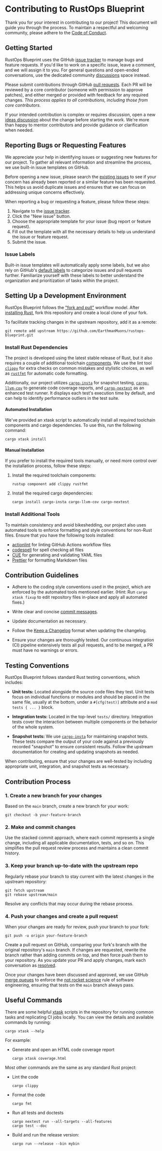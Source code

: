 # Contributing to RustOps Blueprint

Thank you for your interest in contributing to our project! This document will
guide you through the process. To maintain a respectful and welcoming community,
please adhere to the [Code of Conduct][CoC].

[CoC]: CODE_OF_CONDUCT.md

## Getting Started

RustOps Blueprint uses the GitHub [issue tracker][] to manage bugs and feature
requests. If you'd like to work on a specific issue, leave a comment, and we
will assign it to you. For general questions and open-ended conversations, use
the dedicated community [discussions][] space instead.

Please submit contributions through GitHub [pull requests][]. Each PR will be
reviewed by a core contributor (someone with permission to approve patches), and
either merged or provided with feedback for any required changes. _This process
applies to all contributions, including those from core contributors._

If your intended contribution is complex or requires discussion, open a new
[ideas discussion][] about the change before starting the work. We're more than
happy to mentor contributors and provide guidance or clarification when needed.

[issue tracker]: https://github.com/EarthmanMuons/rustops-blueprint/issues
[discussions]: https://github.com/EarthmanMuons/rustops-blueprint/discussions
[pull requests]: https://help.github.com/articles/using-pull-requests/
[ideas discussion]:
  https://github.com/EarthmanMuons/rustops-blueprint/discussions/new?category=ideas

## Reporting Bugs or Requesting Features

We appreciate your help in identifying issues or suggesting new features for our
project. To gather all relevant information and streamline the process, we use
built-in issue templates on GitHub.

Before opening a new issue, please search the [existing issues][issue tracker]
to see if your concern has already been reported or a similar feature has been
requested. This helps us avoid duplicate issues and ensures that we can focus on
addressing unique concerns effectively.

When reporting a bug or requesting a feature, please follow these steps:

1. Navigate to the [issue tracker][].
2. Click the "New issue" button.
3. Choose the appropriate template for your issue (bug report or feature
   request).
4. Fill out the template with all the necessary details to help us understand
   the issue or feature request.
5. Submit the issue.

### Issue Labels

Built-in issue templates will automatically apply some labels, but we also rely
on GitHub's [default labels][] to categorize issues and pull requests further.
Familiarize yourself with these labels to better understand the organization and
prioritization of tasks within the project.

[default labels]:
  https://docs.github.com/en/issues/using-labels-and-milestones-to-track-work/managing-labels#about-default-labels

## Setting Up a Development Environment

RustOps Blueprint follows the ["fork and pull"][] workflow model. After
[installing Rust][], fork this repository and create a local clone of your fork.

To facilitate tracking changes in the upstream repository, add it as a remote:

```
git remote add upstream https://github.com/EarthmanMuons/rustops-blueprint.git
```

["fork and pull"]: https://help.github.com/articles/fork-a-repo/
[installing Rust]: https://www.rust-lang.org/learn/get-started

### Install Rust Dependencies

The project is developed using the latest stable release of Rust, but it also
requires a couple of additional toolchain [components][]. We use the lint tool
[`clippy`][] for extra checks on common mistakes and stylistic choices, as well
as [`rustfmt`][] for automatic code formatting.

Additionally, our project utilizes [`cargo-insta`][] for snapshot testing,
[`cargo-llvm-cov`][] to generate code coverage reports, and [`cargo-nextest`][]
as an enhanced test runner. It displays each test's execution time by default,
and can help to identify performance outliers in the test suite.

[components]: https://rust-lang.github.io/rustup/concepts/components.html
[`clippy`]: https://doc.rust-lang.org/clippy/
[`rustfmt`]: https://github.com/rust-lang/rustfmt
[`cargo-insta`]: https://insta.rs/
[`cargo-llvm-cov`]: https://github.com/taiki-e/cargo-llvm-cov
[`cargo-nextest`]: https://nexte.st/

#### Automated Installation

We've provided an xtask script to automatically install all required toolchain
components and cargo dependencies. To use this, run the following command:

```
cargo xtask install
```

#### Manual Installation

If you prefer to install the required tools manually, or need more control over
the installation process, follow these steps:

1. Install the required toolchain components:

   ```
   rustup component add clippy rustfmt
   ```

2. Install the required cargo dependencies:

   ```
   cargo install cargo-insta cargo-llvm-cov cargo-nextest
   ```

### Install Additional Tools

To maintain consistency and avoid bikeshedding, our project also uses automated
tools to enforce formatting and style conventions for non-Rust files. Ensure
that you have the following tools installed:

- [actionlint][] for linting GitHub Actions workflow files
- [codespell][] for spell checking all files
- [CUE][] for generating and validating YAML files
- [Prettier][] for formatting Markdown files

[actionlint]: https://github.com/rhysd/actionlint
[codespell]: https://github.com/codespell-project/codespell
[CUE]: https://cuelang.org/
[Prettier]: https://prettier.io/

## Contribution Guidelines

- Adhere to the coding style conventions used in the project, which are enforced
  by the automated tools mentioned earlier. (Hint: Run `cargo xtask fixup` to
  edit repository files in-place and apply all automated fixes.)

- Write clear and concise [commit messages][].

- Update documentation as necessary.

- Follow the [Keep a Changelog][] format when updating the changelog.

- Ensure your changes are thoroughly tested. Our continuous integration (CI)
  pipeline extensively tests all pull requests, and to be merged, a PR must have
  no warnings or errors.

[commit messages]:
  https://tbaggery.com/2008/04/19/a-note-about-git-commit-messages.html
[Keep a Changelog]: https://keepachangelog.com/en/1.1.0/

## Testing Conventions

RustOps Blueprint follows standard Rust testing conventions, which includes:

- **Unit tests:** Located alongside the source code files they test. Unit tests
  focus on individual functions or modules and should be placed in the same
  file, usually at the bottom, under a `#[cfg(test)]` attribute and a
  `mod tests { ... }` block.

- **Integration tests:** Located in the top-level `tests/` directory.
  Integration tests cover the interaction between multiple components or the
  behavior of the whole system.

- **Snapshot tests:** We use [`cargo-insta`][] for maintaining snapshot tests.
  These tests compare the output of your code against a previously recorded
  "snapshot" to ensure consistent results. Follow the upstream documentation for
  creating and updating snapshots as needed.

When contributing, ensure that your changes are well-tested by including
appropriate unit, integration, and snapshot tests as necessary.

## Contribution Process

### 1. Create a new branch for your changes

Based on the `main` branch, create a new branch for your work:

```
git checkout -b your-feature-branch
```

### 2. Make and commit changes

Use the stacked commit approach, where each commit represents a single change,
including all applicable documentation, tests, and so on. This simplifies the
pull request review process and maintains a clean commit history.

### 3. Keep your branch up-to-date with the upstream repo

Regularly rebase your branch to stay current with the latest changes in the
upstream repository:

```
git fetch upstream
git rebase upstream/main
```

Resolve any conflicts that may occur during the rebase process.

### 4. Push your changes and create a pull request

When your changes are ready for review, push your branch to your fork:

```
git push -u origin your-feature-branch
```

Create a pull request on GitHub, comparing your fork's branch with the original
repository's `main` branch. If changes are requested, rewrite the branch rather
than adding commits on top, and then force push them to your repository. As you
update your PR and apply changes, mark each conversation as [resolved][].

Once your changes have been discussed and approved, we use GitHub [merge
queues][] to enforce the [not rocket science][] rule of software engineering,
ensuring that tests on the `main` branch always pass.

[resolved]:
  https://docs.github.com/en/github/collaborating-with-issues-and-pull-requests/commenting-on-a-pull-request#resolving-conversations
[merge queues]:
  https://docs.github.com/en/pull-requests/collaborating-with-pull-requests/incorporating-changes-from-a-pull-request/merging-a-pull-request-with-a-merge-queue
[not rocket science]: https://graydon2.dreamwidth.org/1597.html

## Useful Commands

There are some helpful [xtask][] scripts in the repository for running common
tasks and replicating CI jobs locally. You can view the details and available
commands by running:

```
cargo xtask --help
```

For example:

- Generate and open an HTML code coverage report

  ```
  cargo xtask coverage.html
  ```

[xtask]: https://github.com/matklad/cargo-xtask

Most other commands are the same as any standard Rust project:

- Lint the code

  ```
  cargo clippy
  ```

- Format the code

  ```
  cargo fmt
  ```

- Run all tests and doctests

  ```
  cargo nextest run --all-targets --all-features
  cargo test --doc
  ```

- Build and run the release version:

  ```
  cargo run --release --bin mybin
  ```
